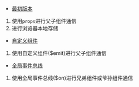 - [最初版本](./01_浏览器本地存储/)
1. 使用`props`进行父子组件通信
2. 进行浏览器本地存储

- [自定义组件](./02_自定义组件/)
1. 使用自定义组件($emit)进行父子组件通信

- [全局事件总线](./03_全局事件总线/)
1. 使用全局事件总线($on)进行兄弟组件或爷孙组件通信